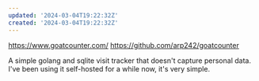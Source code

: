 ```yaml
---
updated: '2024-03-04T19:22:32Z'
created: '2024-03-04T19:22:32Z'
---
```

https://www.goatcounter.com/
https://github.com/arp242/goatcounter

A simple golang and sqlite visit tracker that doesn't capture personal data. I've been using it self-hosted for a while now, it's very simple.